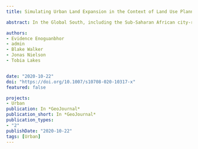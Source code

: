 ```yaml
---
title: Simulating Urban Land Expansion in the Context of Land Use Planning in the Abuja City-Region, Nigeria

abstract: In the Global South, including the Sub-Saharan African city-regions, the possible future urban expansion patterns may pose a challenge towards improving environmental sustainability. Land use planning strategies and instruments for regulating urban expansion are faced with challenges, including insufficient data availability to offer insights into the possible future urban expansion. This study integrated empirical data derived from Geographic Information Systems, Remote Sensing, and surveys of experts to offer insights into the possible future urban expansion under spatial planning scenarios to support land use planning and environmental sustainability of city-regions. We analyzed the spatial determinants of urban expansion, calibrated the land cover model using the Multi-Layer Perceptron Neural Network and Markov, and developed three scenarios to simulate land cover from 2017 to 2030 and to 2050. The scenarios include Business As Usual that extrapolates past trends; Regional Land Use Plan that restricts urban expansion to the land designated for urban development, and; Adjusted Urban Land that incorporates the leapfrogged settlements into the land designated for urban development. Additionally, we quantified the potential degradation of environmentally sensitive areas by future urban expansion under the three scenarios. Results indicated a high, little, and no potential degradation of environmentally sensitive areas by the future urban expansion under the Business As Usual, Adjusted Urban Land, and Regional Land Use Plan scenarios respectively. The methods and the baseline information provided, especially from the Adjusted Urban Land scenario showed the possibility of balancing the need for urban expansion and the protection of environmentally sensitive areas. This would be useful to improve the environmental sustainability of the Sub-Saharan African city-regions and across the Global South, where insufficient data availability challenges land use planning.

authors:
- Evidence Enoguanbhor
- admin
- Blake Walker
- Jonas Nielson
- Tobia Lakes


date: "2020-10-22"
doi: "https://doi.org/10.1007/s10708-020-10317-x"
featured: false

projects:
- Urban
publication: In *GeoJournal*
publication_short: In *GeoJournal*
publication_types:
- "2"
publishDate: "2020-10-22"
tags: [Urban]
---
```

